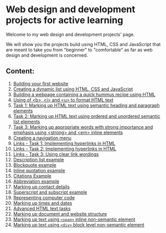 # Web design and development projects for active learning

Welcome to my web design and development projects' page. 

We will show you the projects build using HTML, CSS and JavaScript that are meant to take you from "beginner" to "comfortable" as far as web design and development is concerned. 

## Content:
<ol>
  <li><a href="https://github.com/olumpeter/web-projects/tree/main/1-test-site">
        Building your first website</a></li>
  <li><a href="https://github.com/olumpeter/web-projects/tree/main/2-dynamic-list">
        Creating a dynamic list using HTML, CSS and JavaScript</a></li>
  <li><a href="https://github.com/olumpeter/web-projects/tree/main/3-quick-hummus-recipe">
        Building a webpage containing a quick hummus recipe using HTML</a></li>
  <li><a href="https://github.com/olumpeter/web-projects/tree/main/4-bold-italic-underline">
        Using of &lt;b&gt;, &lt;i&gt; and &lt;u&gt; to format HTML text</a></li>
  <li><a href="https://github.com/olumpeter/web-projects/tree/main/5-task-1-headings-paragraphs">
        Task 1: Marking up HTML text using semantic heading and paragraph elements</a></li>
  <li><a href="https://github.com/olumpeter/web-projects/tree/main/6-task-2-lists-headings-paragraphs">
        Task 2: Marking up HTML text using ordered and unordered semantic list elements</a></li>
  <li><a href="https://github.com/olumpeter/web-projects/tree/main/7-task-3-emphasis-importance">
        Task 3: Marking up appropriate words with strong importance and emphasis using &lt;strong&gt; and &lt;em&gt; inline elements</a></li>
  <li><a href="https://github.com/olumpeter/web-projects/tree/main/8-navigation-menu">
        Creating a navigation menu</a></li>
  <li><a href="https://github.com/olumpeter/web-projects/tree/main/9-links-task-1-whales">
        Links - Task 1: Implementing hyperlinks in HTML</a></li>
  <li><a href="https://github.com/olumpeter/web-projects/tree/main/10-links-task-2-relative-absolute-paths-document-fragments">
        Links - Task 2: Implementing hyperlinks in HTML</a></li>
  <li><a href="https://github.com/olumpeter/web-projects/tree/main/11-links-task-3-good-link-text">
        Links - Task 3: Using clear link wordings</a></li>
  <li><a href="https://github.com/olumpeter/web-projects/tree/main/12-description-list-example">
        Description list example</a></li>
  <li><a href="https://github.com/olumpeter/web-projects/tree/main/13-blockquote-example">
        Blockquote example</a></li>
  <li><a href="https://github.com/olumpeter/web-projects/tree/main/14-inline-quotation-example">
        Inline quotation example</a></li>
  <li><a href="https://github.com/olumpeter/web-projects/tree/main/15-citations-example">
        Citations Example</a></li>
  <li><a href="https://github.com/olumpeter/web-projects/tree/main/16-abbreviation-example">
        Abbreviation example</a></li>
  <li><a href="https://github.com/olumpeter/web-projects/tree/main/17-contact-details-example">
        Marking up contact details</a></li>
  <li><a href="https://github.com/olumpeter/web-projects/tree/main/18-superscript-and-subscript">
        Superscript and subscript example</a></li>
  <li><a href="https://github.com/olumpeter/web-projects/tree/main/19-representing-computer-code">
        Representing computer code</a></li>
  <li><a href="https://github.com/olumpeter/web-projects/tree/main/20-times-and-dates">
        Marking up times and dates</a></li>
  <li><a href="https://github.com/olumpeter/web-projects/tree/main/21-Advanced-HTML-text-tasks">
        Advanced HTML text tasks</a></li>
  <li><a href="https://github.com/olumpeter/web-projects/tree/main/22-HTML-for-structuring-content">
        Marking up document and website structure</a></li>
  <li><a href="https://github.com/olumpeter/web-projects/tree/main/23-non-semanic-wrappers/span">
        Marking up text using <code>&lt;span&gt;</code> inline non-semantic element</a></li>
  <li><a href="https://github.com/olumpeter/web-projects/tree/main/23-non-semanic-wrappers/span">
        Marking up text using <code>&lt;div&gt;</code> block level non-semantic element</a></li>
</ol>
